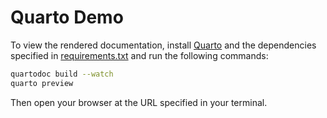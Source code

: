 # Quarto Demo

To view the rendered documentation, install [Quarto](https://quarto.org) and the
dependencies specified in [requirements.txt](./requirements.txt) and run the
following commands:

```sh
quartodoc build --watch
quarto preview
```

Then open your browser at the URL specified in your terminal.
